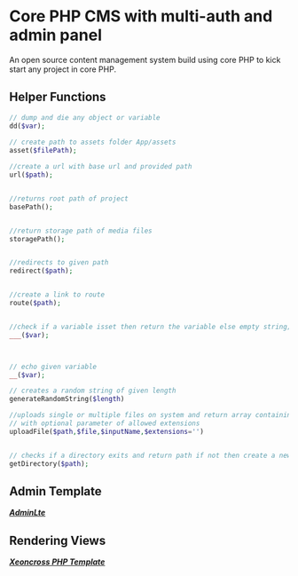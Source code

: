 # Core PHP CMS with multi-auth and admin panel

An open source content management system build using core PHP to kick start any project in core PHP.


## Helper Functions
```php
// dump and die any object or variable
dd($var);
  
// create path to assets folder App/assets
asset($filePath);

//create a url with base url and provided path
url($path);


//returns root path of project
basePath();


//return storage path of media files
storagePath();


//redirects to given path
redirect($path);


//create a link to route
route($path);


//check if a variable isset then return the variable else empty string;
___($var);



// echo given variable
__($var);

// creates a random string of given length
generateRandomString($length)

//uploads single or multiple files on system and return array containing url of file and message
// with optional parameter of allowed extensions
uploadFile($path,$file,$inputName,$extensions='')


// checks if a directory exits and return path if not then create a new directory at provided path
getDirectory($path);

```

## Admin Template
[***AdminLte***](https://github.com/ColorlibHQ/AdminLTE)


## Rendering Views
[***Xeoncross PHP Template***](http://github.com/Xeoncross/php-template)

